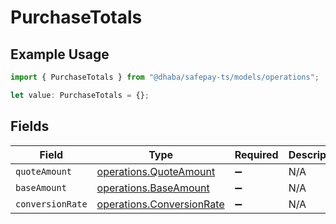# PurchaseTotals

## Example Usage

```typescript
import { PurchaseTotals } from "@dhaba/safepay-ts/models/operations";

let value: PurchaseTotals = {};
```

## Fields

| Field                                                                  | Type                                                                   | Required                                                               | Description                                                            |
| ---------------------------------------------------------------------- | ---------------------------------------------------------------------- | ---------------------------------------------------------------------- | ---------------------------------------------------------------------- |
| `quoteAmount`                                                          | [operations.QuoteAmount](../../models/operations/quoteamount.md)       | :heavy_minus_sign:                                                     | N/A                                                                    |
| `baseAmount`                                                           | [operations.BaseAmount](../../models/operations/baseamount.md)         | :heavy_minus_sign:                                                     | N/A                                                                    |
| `conversionRate`                                                       | [operations.ConversionRate](../../models/operations/conversionrate.md) | :heavy_minus_sign:                                                     | N/A                                                                    |